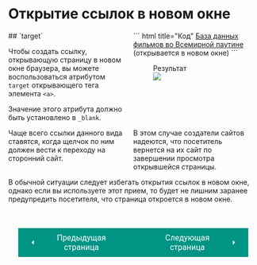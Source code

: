 # Открытие ссылок в новом окне

<div style="display:flex;" markdown>
<div style="flex:1;margin-right:10px;width:40%;" markdown>
## `target`

Чтобы создать ссылку, открывающую страницу в новом окне браузера, вы можете воспользоваться атрибутом `target` открывающего тега элемента `<a>`.

Значение этого атрибута должно быть установлено в `_blank`.

</div><div style="flex:1;margin-right:10px;width:60%;" markdown>
``` html title="Код"
<a href="http://www.imdb.com" target="_blank">
База данных фильмов во Всемирной паутине</a>
(открывается в новом окне)
```

<figure><figcaption>Результат</figcaption><img src="/html-css-manual/assets/images/targetex.png"></figure></div></div>

<div style="display:flex;" markdown>
<div style="flex:1;margin-right:10px;width:50%;" markdown>
Чаще всего ссылки данного вида ставятся, когда щелчок по ним должен вести к переходу на сторонний сайт.
</div><div style="flex:1;margin-right:10px;width:50%;" markdown>
В этом случае создатели сайтов надеются, что посетитель вернется на их сайт по завершении просмотра открывшейся страницы.
</div></div>

В обычной ситуации следует избегать открытия ссылок в новом окне, однако если вы используете этот прием, то будет не лишним заранее предупредить посетителя, что страница откроется в новом окне.

<div style="display: flex; justify-content: space-between; padding: 20px; margin-top:30px;"><button class="custom-button" style="background-color: rgb(0, 148, 133); color: white; font-family: 'Roboto', sans-serif; border: none; cursor: pointer; padding: 10px 20px; font-size: 16px; display: flex; align-items: center;" onclick="window.location.href='/html-css-manual/html/link/mail'"><svg xmlns="http://www.w3.org/2000/svg" viewBox="0 0 24 24" style="fill: white; width: 20px; height: 20px;"><path d="M15 18l-6-6 6-6" /></svg><span style="margin: 0 10px;">Предыдущая страница</span></button><button class="custom-button" style="background-color: rgb(0, 148, 133); color: white; font-family: 'Roboto', sans-serif; border: none; cursor: pointer; padding: 10px 20px; font-size: 16px; display: flex; align-items: center;" onclick="window.location.href='/html-css-manual/html/link/example'"><span style="margin: 0 10px;">Следующая страница</span><svg xmlns="http://www.w3.org/2000/svg" viewBox="0 0 24 24" style="fill: white; width: 20px; height: 20px;"><path d="M9 18l6-6-6-6" /></svg></button></div>
